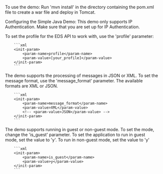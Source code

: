 To use the demo:
Run 'mvn install' in the directory containing the pom.xml file to create a war file and deploy in Tomcat.

Configuring the Simple Java Demo:
This demo only supports IP Authentication. Make sure that you are set up for IP Authentication.

To set the profile for the EDS API to work with, use the 'profile' parameter:

		```xml
		<init-param>
			<param-name>profile</param-name>
			<param-value>[your_profile]</param-value>
		</init-param>
		```

The demo supports the processing of messages in JSON or XML. To set the message format, use the 'message_format'
parameter. The available formats are XML or JSON. 

		```xml
		<init-param>
			<param-name>message_format</param-name>
			<param-value>XML</param-value>
			<!-- <param-value>JSON</param-value> -->
		</init-param>
		```

The demo supports running in guest or non-guest mode. To set the mode, change the 'is_guest' parameter. 
To set the application to run in guest mode, set the value to 'y'. To run in non-guest mode, set the value to 'y'

		```xml
		<init-param>
			<param-name>is_guest</param-name>
			<param-value>y</param-value>
		</init-param>
		```
